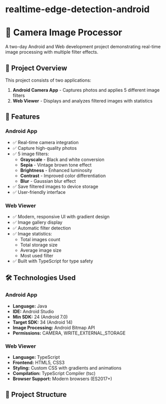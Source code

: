 # realtime-edge-detection-android

# 📸 Camera Image Processor

A two-day Android and Web development project demonstrating real-time image processing with multiple filter effects.

## 🎯 Project Overview

This project consists of two applications:
1. **Android Camera App** - Captures photos and applies 5 different image filters
2. **Web Viewer** - Displays and analyzes filtered images with statistics

## 🚀 Features

### Android App
- ✅ Real-time camera integration
- ✅ Capture high-quality photos
- ✅ 5 image filters:
  - **Grayscale** - Black and white conversion
  - **Sepia** - Vintage brown tone effect
  - **Brightness** - Enhanced luminosity
  - **Contrast** - Improved color differentiation
  - **Blur** - Gaussian blur effect
- ✅ Save filtered images to device storage
- ✅ User-friendly interface

### Web Viewer
- ✅ Modern, responsive UI with gradient design
- ✅ Image gallery display
- ✅ Automatic filter detection
- ✅ Image statistics:
  - Total images count
  - Total storage size
  - Average image size
  - Most used filter
- ✅ Built with TypeScript for type safety

## 🛠️ Technologies Used

### Android App
- **Language:** Java
- **IDE:** Android Studio
- **Min SDK:** 24 (Android 7.0)
- **Target SDK:** 34 (Android 14)
- **Image Processing:** Android Bitmap API
- **Permissions:** CAMERA, WRITE_EXTERNAL_STORAGE

### Web Viewer
- **Language:** TypeScript
- **Frontend:** HTML5, CSS3
- **Styling:** Custom CSS with gradients and animations
- **Compilation:** TypeScript Compiler (tsc)
- **Browser Support:** Modern browsers (ES2017+)

## 📁 Project Structure
